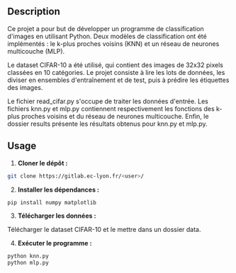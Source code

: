 
## Description

Ce projet a pour but de développer un programme de classification d'images en utilisant Python. Deux modèles de classification ont été implémentés : le k-plus proches voisins (KNN) et un réseau de neurones multicouche (MLP).

Le dataset CIFAR-10 a été utilisé, qui contient des images de 32x32 pixels classées en 10 catégories. Le projet consiste à lire les lots de données, les diviser en ensembles d'entraînement et de test, puis à prédire les étiquettes des images.

Le fichier read_cifar.py s'occupe de traiter les données d'entrée. Les fichiers knn.py et mlp.py contiennent respectivement les fonctions des k-plus proches voisins et du réseau de neurones multicouche. Enfin, le dossier results présente les résultats obtenus pour knn.py et mlp.py.


## Usage

1. **Cloner le dépôt :**

```bash
git clone https://gitlab.ec-lyon.fr/<user>/
```

2. **Installer les dépendances :**

```bash
pip install numpy matplotlib
```

3. **Télécharger les données :**

Télécharger le dataset CIFAR-10 et le mettre dans un dossier data.

4. **Exécuter le programme :**

```bash
python knn.py
python mlp.py
```
